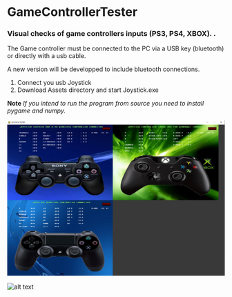 # GameControllerTester

### Visual checks of game controllers inputs (PS3, PS4, XBOX). .

The Game controller must be connected to the PC via a USB key (bluetooth) or directly with a usb cable.

A new version will be developped to include bluetooth connections. 

1. Connect you usb Joystick 
2. Download Assets directory and start Joystick.exe 

**Note** _If you intend to run the program from source you need to install pygame and numpy._

![alt text](https://github.com/yoyoberenguer/GameControllerTester/blob/master/screenshot1.png)

![alt text](https://github.com/yoyoberenguer/GameControllerTester/blob/master/screenshot2.png)

